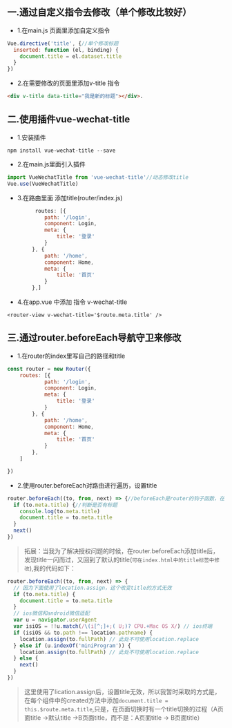  

## 一.通过自定义指令去修改（单个修改比较好）
- 1.在main.js 页面里添加自定义指令
```js
Vue.directive('title', {//单个修改标题
  inserted: function (el, binding) {
    document.title = el.dataset.title
  }
})
```
- 2.在需要修改的页面里添加v-title 指令
```html
<div v-title data-title="我是新的标题"></div>.
```
## 二.使用插件vue-wechat-title
- 1.安装插件
```shell
npm install vue-wechat-title --save
```
- 2.在main.js里面引入插件
```js
import VueWechatTitle from 'vue-wechat-title'//动态修改title
Vue.use(VueWechatTitle)
```
- 3.在路由里面 添加title(router/index.js)
```js
         routes: [{
			path: '/login',
			component: Login,
			meta: {
				title: '登录'
			}
		}, {
			path: '/home',
			component: Home,
			meta: {
				title: '首页'
			}
		},]
```
- 4.在app.vue 中添加 指令 v-wechat-title
```
<router-view v-wechat-title='$route.meta.title' />
```
## 三.通过router.beforeEach导航守卫来修改

- 1.在router的index里写自己的路径和title
```js
const router = new Router({
	routes: [{
			path: '/login',
			component: Login,
			meta: {
				title: '登录'
			}
		}, {
			path: '/home',
			component: Home,
			meta: {
				title: '首页'
			}
		},	
	]

})
```
- 2.使用router.beforeEach对路由进行遍历，设置title
```js
router.beforeEach((to, from, next) => {//beforeEach是router的钩子函数，在进入路由前执行
  if (to.meta.title) {//判断是否有标题
	console.log(to.meta.title)
    document.title = to.meta.title
  }
  next()
})
```

> 拓展：当我为了解决授权问题的时候，在router.beforeEach添加title后，发现title一闪而过，又回到了默认的title(`可在index.html中的title标签中修改`),我的代码如下：
```js
router.beforeEach((to, from, next) => {
  // 因为下面使用了location.assign，这个改变title的方式无效
  if (to.meta.title) {
    document.title = to.meta.title
  }
  // ios微信和android微信适配
  var u = navigator.userAgent
  var isiOS = !!u.match(/\(i[^;]+;( U;)? CPU.+Mac OS X/) // ios终端
  if (isiOS && to.path !== location.pathname) {
    location.assign(to.fullPath) // 此处不可使用location.replace
  } else if (u.indexOf('miniProgram')) {
    location.assign(to.fullPath) // 此处不可使用location.replace
  } else {
    next()
  }
})
```
> 这里使用了lication.assign后，设置title无效，所以我暂时采取的方式是，在每个组件中的created方法中添加`document.title = this.$route.meta.title`,只是，在页面切换时有一个title切换的过程（A页面title ->默认title ->B页面title，而不是：A页面title -> B页面title）